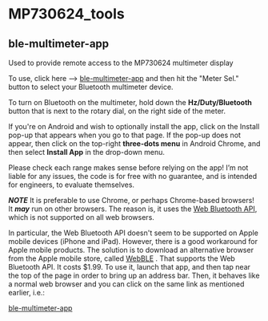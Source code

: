 # MP730624_tools

## ble-multimeter-app
Used to provide remote access to the MP730624 multimeter display

To use, click here --> [ble-multimeter-app](https://shabaz123.github.io/MP730624_tools/ble-multimeter-app/) and then hit the "Meter Sel." button to select your Bluetooth multimeter device. 

To turn on Bluetooth on the multimeter, hold down the **Hz/Duty/Bluetooth** button that is next to the rotary dial, on the right side of the meter.

If you're on Android and wish to optionally install the app, click on the Install pop-up that appears when you go to that page. If the pop-up does not appear, then click on the top-right **three-dots menu** in Android Chrome, and then select **Install App** in the drop-down menu.

Please check each range makes sense before relying on the app! I’m not liable for any issues, the code is for free with no guarantee, and is intended for engineers, to evaluate themselves.

***NOTE*** It is preferable to use Chrome, or perhaps Chrome-based browsers! It ***may*** run on other browsers. The reason is, it uses the [Web Bluetooth API](https://developer.mozilla.org/en-US/docs/Web/API/Web_Bluetooth_API), which is not supported on all web browsers.

In particular, the Web Bluetooth API doesn't seem to be supported on Apple mobile devices (iPhone and iPad). However, there is a good workaround for Apple mobile products. The solution is to download an alternative browser from the Apple mobile store, called [WebBLE](https://apps.apple.com/us/app/webble/id1193531073) . That supports the Web Bluetooth API. It costs $1.99. To use it, launch that app, and then tap near the top of the page in order to bring up an address bar. Then, it behaves like a normal web browser and you can click on the same link as mentioned earlier, i.e.:

[ble-multimeter-app](https://shabaz123.github.io/MP730624_tools/ble-multimeter-app/)
